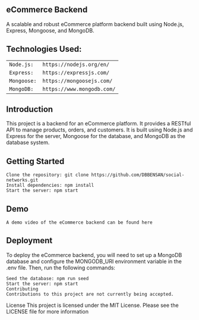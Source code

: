 ## eCommerce Backend
A scalable and robust eCommerce platform backend built using Node.js, Express, Mongoose, and MongoDB.

## Technologies Used:

|  |     | 
| :-------- | :------- | 
| `Node.js:` | `https://nodejs.org/en/` | 
| `Express:` | `https://expressjs.com/` | 
| `Mongoose:` | `https://mongoosejs.com/` | 
| `MongoDB:` | `https://www.mongodb.com/` | 


## Introduction
This project is a backend for an eCommerce platform. It provides a RESTful API to manage products, orders, and customers. It is built using Node.js and Express for the server, Mongoose for the database, and MongoDB as the database system.

## Getting Started

```
Clone the repository: git clone https://github.com/DBBENSAN/social-networks.git
Install dependencies: npm install
Start the server: npm start
```

## Demo
```
A demo video of the eCommerce backend can be found here
```

## Deployment

To deploy the eCommerce backend, you will need to set up a MongoDB database and configure the MONGODB_URI environment variable in the .env file. Then, run the following commands:

 ```
Seed the database: npm run seed
Start the server: npm start
Contributing
Contributions to this project are not currently being accepted.
```

License
This project is licensed under the MIT License. Please see the LICENSE file for more information
